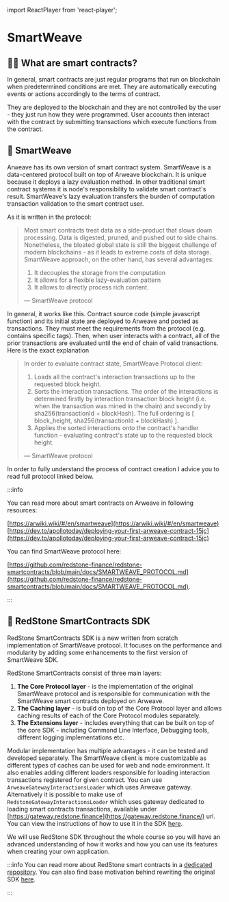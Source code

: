 import ReactPlayer from 'react-player';

# SmartWeave

## 🤝🏾 What are smart contracts?

In general, smart contracts are just regular programs that run on blockchain when predetermined conditions are met. They are automatically executing events or actions accordingly to the terms of contract.

They are deployed to the blockchain and they are not controlled by the user - they just run how they were programmed. User accounts then interact with the contract by submitting transactions which execute functions from the contract.

<ReactPlayer controls url="https://www.youtube.com/watch?v=ZE2HxTmxfrI" />

## 🧵 SmartWeave

Arweave has its own version of smart contract system. SmartWeave is a data-centered protocol built on top of Arweave blockchain. It is unique because it deploys a lazy evaluation method. In other traditional smart contract systems it is node's responsibility to validate smart contract's result. SmartWeave's lazy evaluation transfers the burden of computation transaction validation to the smart contract user.

As it is written in the protocol:

> Most smart contracts treat data as a side-product that slows down processing. Data is digested, pruned, and pushed out to side chains. Nonetheless, the bloated global state is still the biggest challenge of modern blockchains - as it leads to extreme costs of data storage. SmartWeave approach, on the other hand, has several advantages:
>
> 1. It decouples the storage from the computation
> 2. It allows for a flexible lazy-evaluation pattern
> 3. It allows to directly process rich content.
>
> — SmartWeave protocol

In general, it works like this. Contract source code (simple javascript function) and its initial state are deployed to Arweave and posted as transactions. They must meet the requirements from the protocol (e.g. contains specific tags). Then, when user interacts with a contract, all of the prior transactions are evaluated until the end of chain of valid transactions. Here is the exact explanation

> In order to evaluate contract state, SmartWeave Protocol client:
>
> 1. Loads all the contract's interaction transactions up to the requested block height.
> 2. Sorts the interaction transactions. The order of the interactions is determined firstly by interaction transaction block height (i.e. when the transaction was mined in the chain) and secondly by sha256(transactionId + blockHash). The full ordering is [ block_height, sha256(transactionId + blockHash) ].
> 3. Applies the sorted interactions onto the contract's handler function - evaluating contract's state up to the requested block height.
>
> — SmartWeave protocol

In order to fully understand the process of contract creation I advice you to read full protocol linked below.

:::info

You can read more about smart contracts on Arweave in following resources:

[https://arwiki.wiki/#/en/smartweave](https://arwiki.wiki/#/en/smartweave)
[https://dev.to/apollotoday/deploying-your-first-arweave-contract-15jc](https://dev.to/apollotoday/deploying-your-first-arweave-contract-15jc)

You can find SmartWeave protocol here:

[https://github.com/redstone-finance/redstone-smartcontracts/blob/main/docs/SMARTWEAVE_PROTOCOL.md](https://github.com/redstone-finance/redstone-smartcontracts/blob/main/docs/SMARTWEAVE_PROTOCOL.md).

:::

## 🧶 RedStone SmartContracts SDK

RedStone SmartContracts SDK is a new written from scratch implementation of SmartWeave protocol. It focuses on the performance and modularity by adding some enhancements to the first version of SmartWeave SDK.

RedStone SmartContracts consist of three main layers:

1. **The Core Protocol layer** - is the implementation of the original SmartWeave protocol and is responsible for communication with the SmartWeave smart contracts deployed on Arweave.
2. **The Caching layer** - is build on top of the Core Protocol layer and allows caching results of each of the Core Protocol modules separately.
3. **The Extensions layer** - includes everything that can be built on top of the core SDK - including Command Line Interface, Debugging tools, different logging implementations etc.

Modular implementation has multiple advantages - it can be tested and developed separately. The SmartWeave client is more customizable as different types of caches can be used for web and node environment. It also enables adding different loaders responsible for loading interaction transactions registered for given contract. You can use `ArweaveGatewayInteractionsLoader` which uses Arweave gateway. Alternatively it is possible to make use of `RedstoneGatewayInteractionsLoader` which uses gateway dedicated to loading smart contracts transactions, available under [https://gateway.redstone.finance](https://gateway.redstone.finance/) url. You can view the instructions of how to use it in the SDK [here](https://github.com/redstone-finance/redstone-smartcontracts#using-the-redstone-gateway).

We will use RedStone SDK throughout the whole course so you will have an advanced understanding of how it works and how you can use its features when creating your own application.

:::info
You can read more about RedStone smart contracts in a [dedicated repository](https://github.com/redstone-finance/redstone-smartcontracts). You can also find base motivation behind rewriting the original SDK [here](https://github.com/redstone-finance/redstone-smartcontracts/blob/main/docs/ROAD_MAP.md).

:::
